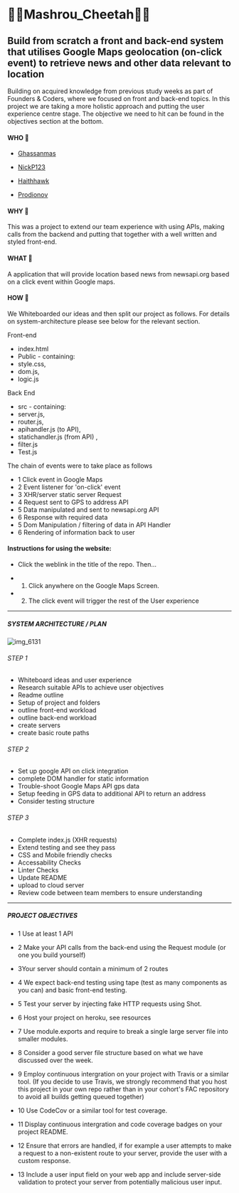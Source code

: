 # :confetti_ball::confetti_ball:Mashrou_Cheetah:confetti_ball::confetti_ball:

## Build from scratch a front and back-end system that utilises Google Maps geolocation (on-click event) to retrieve news and other data relevant to location

Building on acquired knowledge from previous study weeks as part of Founders & Coders, where we focused on front and back-end topics. In this project we are taking a more holistic approach and putting the user experience centre stage. The objective we need to hit can be found in the objectives section at the bottom.


#### WHO :busts_in_silhouette:
 - <a href= "https://github.com/ghassanmas/ghassanmas.github.io">Ghassanmas</a>

 - <a href=
 "https://github.com/NickP123">NickP123</a>

 - <a href= "https://github.com/haithhawk/">Haithhawk</a>

 - <a href= "https://github.com/prodionov/prodionov.github.io">Prodionov</a>



#### WHY :key:

This was a project to extend our team experience with using APIs, making calls from the backend and putting that together with a well written and styled front-end.


#### WHAT	:loudspeaker:
A application that will provide location based news from newsapi.org based on a click event within Google maps.

#### HOW :wrench:
We Whiteboarded our ideas and then split our project as follows. For details on system-architecture please see below for the relevant section.

Front-end
- index.html
- Public - containing:
- style.css,
- dom.js,
- logic.js

Back End
- src - containing:
- server.js,
- router.js,
- apihandler.js (to API),
- statichandler.js (from API) ,
- filter.js
- Test.js

The chain of events were to take place as follows

- 1 Click event in Google Maps
- 2 Event listener for 'on-click' event
- 3 XHR/server static server Request
- 4 Request sent to GPS to address API
- 5 Data manipulated and sent to newsapi.org API
- 6 Response with required data
- 5 Dom Manipulation / filtering of data in API Handler
- 6 Rendering of information back to user

#### Instructions for using the website:
- Click the weblink in the title of the repo. Then...

- 1) Click anywhere on the Google Maps Screen.
- 2) The click event will trigger the rest of the User experience


----------------------------------


##### SYSTEM ARCHITECTURE / PLAN

![img_6131](https://user-images.githubusercontent.com/25667270/33375234-f0b7b202-d511-11e7-9210-2910ec98566d.jpg)


###### STEP 1
- Whiteboard ideas and user experience
- Research suitable APIs to achieve user objectives
- Readme outline
- Setup of project and folders
- outline front-end workload
- outline back-end workload
- create servers
- create basic route paths

###### STEP 2
- Set up google API on click integration
- complete DOM handler for static information
- Trouble-shoot Google Maps API gps data
- Setup feeding in GPS data to additional API to return an address
- Consider testing structure

###### STEP 3
- Complete index.js (XHR requests)
- Extend testing and see they pass
- CSS and Mobile friendly checks
- Accessability Checks
- Linter Checks 
- Update README
- upload to cloud server
- Review code between team members to ensure understanding

----------------------------------
##### PROJECT OBJECTIVES

- 1 Use at least 1 API

- 2 Make your API calls from the back-end using the Request module (or one you build yourself)

- 3Your server should contain a minimum of 2 routes

- 4 We expect back-end testing using tape (test as many components as you can) and basic front-end testing.

- 5 Test your server by injecting fake HTTP requests using Shot.

- 6 Host your project on heroku, see resources

- 7 Use module.exports and require to break a single large server file into smaller modules.

- 8 Consider a good server file structure based on what we have discussed over the week.

- 9 Employ continuous intergration on your project with Travis or a similar tool. (If you decide to use Travis, we strongly recommend that you host this project in your own repo rather than in your cohort's FAC repository to avoid all builds getting queued together)

- 10 Use CodeCov or a similar tool for test coverage.

- 11 Display continuous intergration and code coverage badges on your project README.

- 12 Ensure that errors are handled, if for example a user attempts to make a request to a non-existent route to your server, provide the user with a custom response.

- 13 Include a user input field on your web app and include server-side validation to protect your server from potentially malicious user input.
